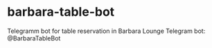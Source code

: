 # barbara-table-bot
Telegramm bot for table reservation in Barbara Lounge
Telegram bot: @BarbaraTableBot
